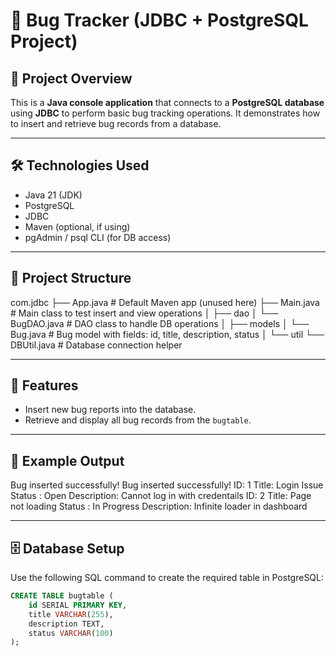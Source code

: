 # 🐞 Bug Tracker (JDBC + PostgreSQL Project)

## 📌 Project Overview

This is a **Java console application** that connects to a **PostgreSQL database** using **JDBC** to perform basic bug tracking operations. It demonstrates how to insert and retrieve bug records from a database.

---

## 🛠️ Technologies Used

- Java 21 (JDK)
- PostgreSQL
- JDBC
- Maven (optional, if using)
- pgAdmin / psql CLI (for DB access)

---

## 📁 Project Structure

com.jdbc
├── App.java # Default Maven app (unused here)
├── Main.java # Main class to test insert and view operations
│
├── dao
│ └── BugDAO.java # DAO class to handle DB operations
│
├── models
│ └── Bug.java # Bug model with fields: id, title, description, status
│
└── util
└── DBUtil.java # Database connection helper


---

## 🧪 Features

- Insert new bug reports into the database.
- Retrieve and display all bug records from the `bugtable`.

---

## 🧾 Example Output

Bug inserted successfully!
Bug inserted successfully!
ID: 1
Title: Login Issue
Status : Open
Description: Cannot log in with credentails
ID: 2
Title: Page not loading
Status : In Progress
Description: Infinite loader in dashboard


---

## 🗄️ Database Setup

Use the following SQL command to create the required table in PostgreSQL:

```sql
CREATE TABLE bugtable (
    id SERIAL PRIMARY KEY,
    title VARCHAR(255),
    description TEXT,
    status VARCHAR(100)
);
